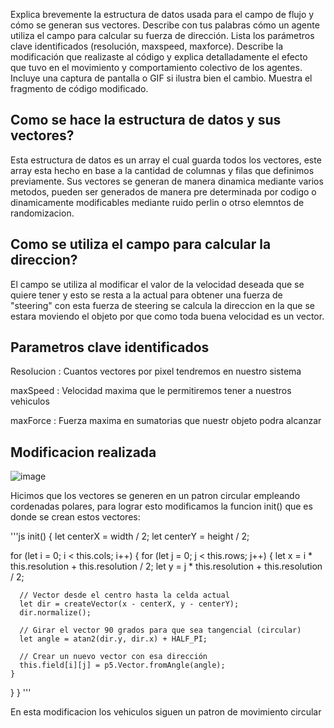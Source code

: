 Explica brevemente la estructura de datos usada para el campo de flujo y cómo se generan sus vectores.
Describe con tus palabras cómo un agente utiliza el campo para calcular su fuerza de dirección.
Lista los parámetros clave identificados (resolución, maxspeed, maxforce).
Describe la modificación que realizaste al código y explica detalladamente el efecto que tuvo en el movimiento y comportamiento colectivo de los agentes. Incluye una captura de pantalla o GIF si ilustra bien el cambio. Muestra el fragmento de código modificado.


## Como se hace la estructura de datos y sus vectores?

Esta estructura de datos es un array el cual guarda todos los vectores, este array esta hecho en base a la cantidad de columnas y filas que definimos previamente. Sus vectores se generan de manera dinamica mediante varios metodos, pueden ser generados de manera pre determinada por codigo o dinamicamente modificables mediante ruido perlin o otrso elemntos de randomizacion.

## Como se utiliza el campo para calcular la direccion?

El campo se utiliza al modificar el valor de la velocidad deseada que se quiere tener y esto se resta a la actual para obtener una fuerza de "steering" con esta fuerza de steering se calcula la direccion en la que se estara moviendo el objeto por que como toda buena velocidad es un vector.

## Parametros clave identificados

Resolucion : Cuantos vectores por pixel tendremos en nuestro sistema

maxSpeed : Velocidad maxima que le permitiremos tener a nuestros vehiculos

maxForce : Fuerza maxima en sumatorias que nuestr objeto podra alcanzar

## Modificacion realizada

![image](https://github.com/user-attachments/assets/5a18953e-5de4-4320-aac8-2e5fffcb841e)

Hicimos que los vectores se generen en un patron circular empleando cordenadas polares, para lograr esto modificamos la funcion init() que es donde se crean estos vectores:

'''js
init() {
  let centerX = width / 2;
  let centerY = height / 2;

  for (let i = 0; i < this.cols; i++) {
    for (let j = 0; j < this.rows; j++) {
      let x = i * this.resolution + this.resolution / 2;
      let y = j * this.resolution + this.resolution / 2;

      // Vector desde el centro hasta la celda actual
      let dir = createVector(x - centerX, y - centerY);
      dir.normalize();

      // Girar el vector 90 grados para que sea tangencial (circular)
      let angle = atan2(dir.y, dir.x) + HALF_PI;

      // Crear un nuevo vector con esa dirección
      this.field[i][j] = p5.Vector.fromAngle(angle);
    }
  }
}
'''

En esta modificacion los vehiculos siguen un patron de movimiento circular
